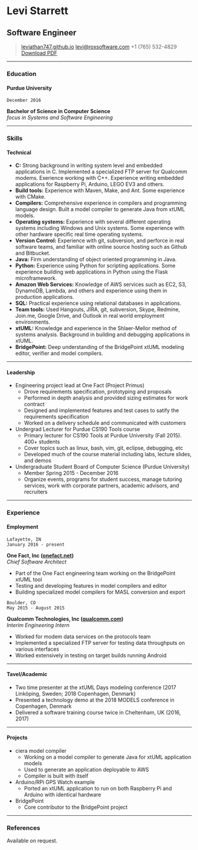 # Levi Starrett
## Software Engineer
> [leviathan747.github.io](https://leviathan747.github.io)
> [levi@roxsoftware.com](mailto:levi@roxsoftware.com)
> +1 (765) 532-4829
> [Download PDF](levi-starrett-resume.pdf)

------

### Education

#### Purdue University

```right-align
December 2016
```
**Bachelor of Science in Computer Science**  
_focus in Systems and Software Engineering_

------

### Skills

#### Technical

- **C:** Strong background in writing system level and embedded applications in
  C. Implemented a specialized FTP server for Qualcomm modems. Exerience
  working with C++. Experience writing embedded applications for Raspberry Pi,
  Arduino, LEGO EV3 and others.
- **Build tools:** Experience with Maven, Make, and Ant. Some experience with CMake.
- **Compilers:** Comprehensive experience in compilers and programming language
  design. Built a model compiler to generate Java from xtUML models.
- **Operating systems:** Experience with several different operating systems
  including Windows and Unix systems. Some experience with other hardware
  specific real time operating systems.
- **Version Control:** Experience with git, subversion, and perforce in real
  software teams, and familiar with online source hosting such as Github and
  Bitbucket.
- **Java:** Firm understanding of object oriented programming in Java.
- **Python:** Experience using Python for scripting applications. Some
  experience building web applications in Python using the Flask
  microframework.
- **Amazon Web Services:** Knowledge of AWS services such as EC2, S3, DynamoDB,
  Lambda, and others and experience using them in production applications.
- **SQL:** Practical experience using relational databases in applications.
- **Team tools:** Used Hangouts, JIRA, git, subversion, Skype, Redmine,
  Join.me, Google Drive, and Outlook in real world employment environments.
- **xtUML:** Knowledge and experience in the Shlaer-Mellor method of systems
  analysis. Background in building and debugging applications in xtUML.
- **BridgePoint:** Deep understanding of the BridgePoint xtUML modeling editor,
  verifier and model compilers.

------

#### Leadership

- Engineering project lead at One Fact (Project Primus)
  * Drove requirements specification, prototyping and proposals
  * Performed in depth analysis and provided sizing estimates for work contract
  * Designed and implemented features and test cases to satify the requirements
    specification
  * Worked on a delivery schedule and communicated with customers
- Undergrad Lecturer for Purdue CS190 Tools course
  * Primary lecturer for CS190 Tools at Purdue University (Fall 2015). 400+ students
  * Cover topics such as linux, bash, vim, git, eclipse, debugging, etc
  * Developed much of the course material including labs, lecture slides, and demos
- Undergraduate Student Board of Computer Science (Purdue University)
  * Member Spring 2015 - December 2016
  * Organize events, programs for student success, manage tutoring services,
    work with corporate partners, academic advisors, and recruiters

------

### Experience

#### Employment

```right-text-align
Lafayette, IN
January 2016 - present
```
**One Fact, Inc ([onefact.net](http://onefact.net))**  
_Chief Software Architect_

- Part of the One Fact engineering team working on the BridgePoint xtUML tool
- Testing and developing features in model compilers and editor
- Building specialized model compilers for MASL conversion and export

```right-text-align
Boulder, CO
May 2015 - August 2015
```
**Qualcomm Technologies, Inc ([qualcomm.com](http://qualcomm.com))**  
_Interim Engineering Intern_

- Worked for modem data services on the protocols team
- Implemented a specialized FTP server for testing data throughputs on various
  interfaces
- Worked extensively in testing on target builds running Android

------

#### Tavel/Academic

- Two time presenter at the xtUML Days modeling conference (2017
  Linköping, Sweden; 2018 Copenhagen, Denmark)
- Presented a technology demo at the 2018 MODELS conference in Copenhagen,
  Denmark
- Delivered a software training course twice in Cheltenham, UK (2016, 2017)

------

#### Projects

- ciera model compiler
  * Working on a model compiler to generate Java for xtUML application models
  * Used to generate an application deployable to AWS
  * Compiler is built with itself
- Arduino/RPi GPS Watch example
  * Ported an xtUML application to run on both Raspberry Pi and Arduino with
    identical hardware
- BridgePoint
  - Core contributor to the BridgePoint project

------

### References

Available on request.

